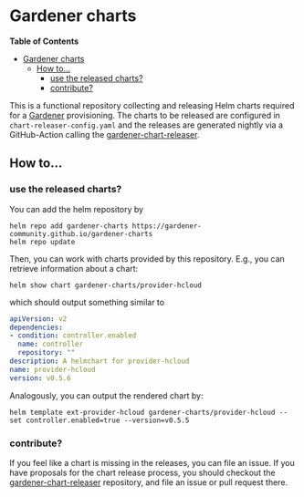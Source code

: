 # Gardener charts

<!-- markdown-toc start - Don't edit this section. Run M-x markdown-toc-refresh-toc -->
**Table of Contents**

- [Gardener charts](#gardener-charts)
    - [How to...](#how-to)
        - [use the released charts?](#use-the-released-charts)
        - [contribute?](#contribute)

<!-- markdown-toc end -->

This is a functional repository collecting and releasing Helm charts required for a [Gardener](https://gardener.cloud/) provisioning.
The charts to be released are configured in `chart-releaser-config.yaml` and the releases are generated nightly via a GitHub-Action calling the [gardener-chart-releaser](https://github.com/gardener-community/gardener-chart-releaser).

## How to...

### use the released charts?
You can add the helm repository by
```shell
helm repo add gardener-charts https://gardener-community.github.io/gardener-charts
helm repo update
```
Then, you can work with charts provided by this repository. E.g., you can retrieve information about a chart:
```shell
helm show chart gardener-charts/provider-hcloud
```
which should output something similar to
``` yaml
apiVersion: v2
dependencies:
- condition: controller.enabled
  name: controller
  repository: ""
description: A helmchart for provider-hcloud
name: provider-hcloud
version: v0.5.6
```
Analogously, you can output the rendered chart by:
```shell
helm template ext-provider-hcloud gardener-charts/provider-hcloud --set controller.enabled=true --version=v0.5.5
```

### contribute?
If you feel like a chart is missing in the releases, you can file an issue. If you have proposals for the chart release process, you should checkout the [gardener-chart-releaser](https://github.com/gardener-community/gardener-chart-releaser) repository, and file an issue or pull request there.
